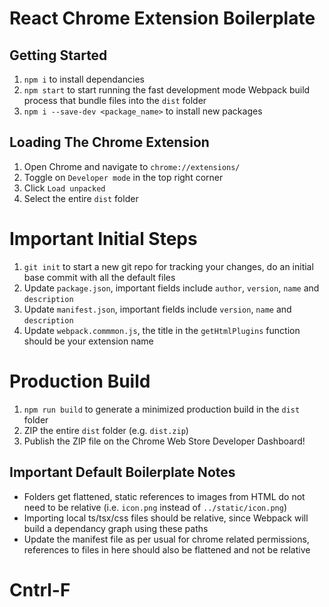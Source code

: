 # React Chrome Extension Boilerplate

## Getting Started

1. `npm i` to install dependancies
2. `npm start` to start running the fast development mode Webpack build process that bundle files into the `dist` folder
3. `npm i --save-dev <package_name>` to install new packages

## Loading The Chrome Extension

1. Open Chrome and navigate to `chrome://extensions/`
2. Toggle on `Developer mode` in the top right corner
3. Click `Load unpacked`
4. Select the entire `dist` folder

# Important Initial Steps

1. `git init` to start a new git repo for tracking your changes, do an initial base commit with all the default files
2. Update `package.json`, important fields include `author`, `version`, `name` and `description`
3. Update `manifest.json`, important fields include `version`, `name` and `description`
4. Update `webpack.commmon.js`, the title in the `getHtmlPlugins` function should be your extension name

# Production Build

1. `npm run build` to generate a minimized production build in the `dist` folder
2. ZIP the entire `dist` folder (e.g. `dist.zip`)
3. Publish the ZIP file on the Chrome Web Store Developer Dashboard!

## Important Default Boilerplate Notes

- Folders get flattened, static references to images from HTML do not need to be relative (i.e. `icon.png` instead of `../static/icon.png`)
- Importing local ts/tsx/css files should be relative, since Webpack will build a dependancy graph using these paths
- Update the manifest file as per usual for chrome related permissions, references to files in here should also be flattened and not be relative
# Cntrl-F
